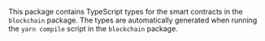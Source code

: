 This package contains TypeScript types for the smart contracts in the `blockchain` package. The types are automatically generated when running the `yarn compile` script in the `blockchain` package.